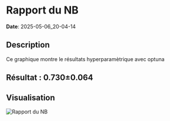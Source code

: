 # Rapport du NB
**Date**: 2025-05-06_20-04-14

## Description
Ce graphique montre le résultats hyperparamètrique avec optuna
 ## Résultat : 0.730±0.064

## Visualisation
![Rapport du NB](../static/images/rapport_du_nb_plot.png)
